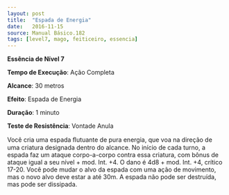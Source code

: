 ```yaml
---
layout: post
title:  "Espada de Energia"
date:   2016-11-15
source: Manual Básico.182
tags: [level7, mago, feiticeiro, essencia]
---
```


**Essência de Nível 7**

**Tempo de Execução**: Ação Completa

**Alcance**: 30 metros

**Efeito**: Espada de Energia

**Duração**: 1 minuto

**Teste de Resistência**: Vontade Anula

Você cria uma espada ﬂutuante de pura energia, que voa na direção de uma criatura designada dentro do alcance. 
No início de cada turno, a espada faz um ataque corpo-a-corpo contra essa criatura, com bônus de ataque igual a seu nível + mod. Int. +4. O dano é 4d8 + mod. Int. +4, crítico 17-20.
Você pode mudar o alvo da espada com uma ação de movimento, mas o novo alvo deve estar a até 30m. A espada não pode ser destruída, mas pode ser dissipada.